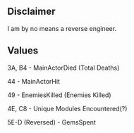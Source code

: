 ## Disclaimer

I am by no means a reverse engineer. 

## Values

3A, B4 - MainActorDied (Total Deaths)

44 - MainActorHit

49 - EnemiesKilled (Enemies Killed)

4E, C8 - Unique Modules Encountered(?)

5E-D (Reversed) - GemsSpent